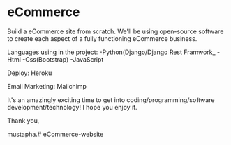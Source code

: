 # eCommerce

Build a eCommerce site from scratch. We'll be using open-source software to create each aspect of a fully functioning eCommerce business.

Languages using in the project:
-Python(Django/Django Rest Framwork_
-Html 
-Css(Bootstrap)
-JavaScript

Deploy: Heroku

Email Marketing: Mailchimp


It's an amazingly exciting time to get into coding/programming/software development/technology! I hope you enjoy it.

Thank you,

mustapha.# eCommerce-website

